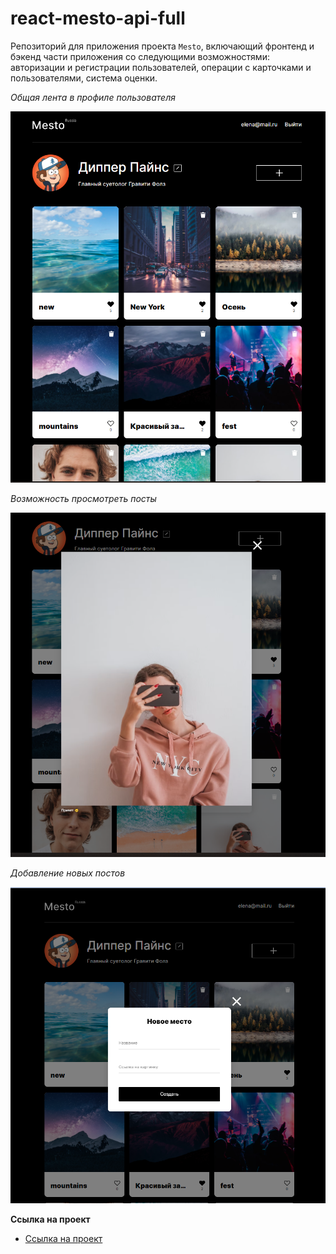 # react-mesto-api-full
Репозиторий для приложения проекта `Mesto`, включающий фронтенд и бэкенд части приложения со следующими возможностями:
авторизации и регистрации пользователей, операции с карточками и пользователями, система оценки.

*Общая лента в профиле пользователя*

![](https://github.com/tavakai/react-mesto-api-full/blob/849fdb959d4eb6eedc9218b708de0c2a9a70b2a2/frontend/src/images/%D0%9E%D0%B1%D1%89%D0%B0%D1%8F%20%D0%BB%D0%B5%D0%BD%D1%82%D0%B0.png)

*Возможность просмотреть посты*

![](https://github.com/tavakai/react-mesto-api-full/blob/849fdb959d4eb6eedc9218b708de0c2a9a70b2a2/frontend/src/images/%D0%9F%D1%80%D0%BE%D1%81%D0%BC%D0%BE%D1%82%D1%80%20%D0%BF%D0%BE%D1%81%D1%82%D0%B0.png)

*Добавление новых постов*

![](https://github.com/tavakai/react-mesto-api-full/blob/849fdb959d4eb6eedc9218b708de0c2a9a70b2a2/frontend/src/images/%D0%94%D0%BE%D0%B1%D0%B0%D0%B2%D0%BB%D0%B5%D0%BD%D0%B8%D0%B5%20%D0%BD%D0%BE%D0%B2%D0%BE%D0%B3%D0%BE%20%D0%BF%D0%BE%D1%81%D1%82%D0%B0.png)

**Ссылка на проект**

- [Ссылка на проект](https://mesto.tavakai.nomoredomains.work/)
